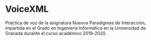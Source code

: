 # VoiceXML

Práctica de voz de la asignatura Nuevos Paradigmas de Interacción, impartida en el Grado
en Ingeniería Informática en la Universidad de Granada durante el curso académico 2019-2020.
